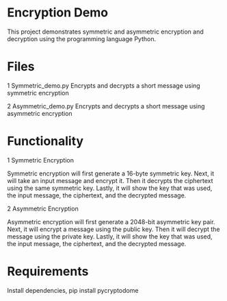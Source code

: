 # Encryption Demo 

This project demonstrates symmetric and asymmetric encryption and decryption using the programming language Python. 

# Files 

1 Symmetric_demo.py 
Encrypts and decrypts a short message using symmetric encryption 

2 Asymmetric_demo.py 
Encrypts and decrypts a short message using asymmetric encryption 

# Functionality 

1 Symmetric Encryption 

Symmetric encryption will first  generate a 16-byte symmetric key. Next, it will take an input message and encrypt it. Then it decrypts the ciphertext using the same symmetric key. Lastly, it will show the key that was used, the input message, the ciphertext, and the decrypted message. 

2 Asymmetric Encryption 

Asymmetric encryption  will first generate a 2048-bit asymmetric key pair. Next, it will encrypt a message using the public key. Then it will decrypt the message using the private key. Lastly, it will show the key that was used, the input message, the ciphertext, and the decrypted message.

# Requirements 
Install dependencies,
pip install pycryptodome

